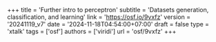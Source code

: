 +++
title = 'Further intro to perceptron'
subtitle = 'Datasets generation, classification, and learning'
link = 'https://osf.io/9vxfz'
version = '20241119_v7'
date = '2024-11-18T04:54:00+07:00'
draft = false
type = 'xtalk'
tags = ['osf']
authors = ['viridi']
url = 'osf/9vxfz'
+++
<!--more-->
